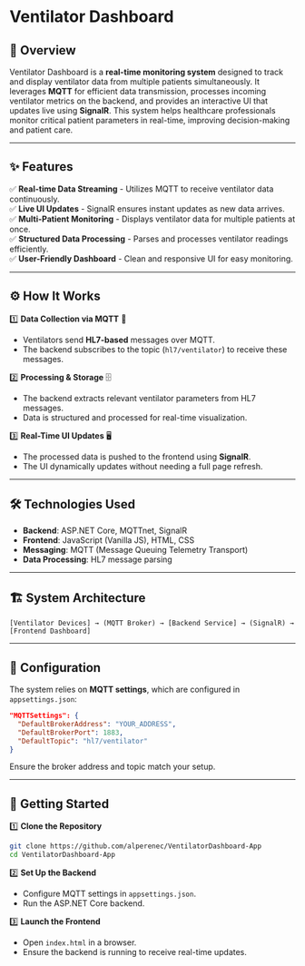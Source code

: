 # Ventilator Dashboard

## 📌 Overview
Ventilator Dashboard is a **real-time monitoring system** designed to track and display ventilator data from multiple patients simultaneously. It leverages **MQTT** for efficient data transmission, processes incoming ventilator metrics on the backend, and provides an interactive UI that updates live using **SignalR**. This system helps healthcare professionals monitor critical patient parameters in real-time, improving decision-making and patient care.

---

## ✨ Features
✅ **Real-time Data Streaming** - Utilizes MQTT to receive ventilator data continuously.  
✅ **Live UI Updates** - SignalR ensures instant updates as new data arrives.  
✅ **Multi-Patient Monitoring** - Displays ventilator data for multiple patients at once.  
✅ **Structured Data Processing** - Parses and processes ventilator readings efficiently.  
✅ **User-Friendly Dashboard** - Clean and responsive UI for easy monitoring.  

---

## ⚙️ How It Works
1️⃣ **Data Collection via MQTT** 📡  
   - Ventilators send **HL7-based** messages over MQTT.
   - The backend subscribes to the topic (`hl7/ventilator`) to receive these messages.

2️⃣ **Processing & Storage** 🗄️  
   - The backend extracts relevant ventilator parameters from HL7 messages.
   - Data is structured and processed for real-time visualization.

3️⃣ **Real-Time UI Updates** 🖥️  
   - The processed data is pushed to the frontend using **SignalR**.
   - The UI dynamically updates without needing a full page refresh.

---

## 🛠️ Technologies Used
- **Backend**: ASP.NET Core, MQTTnet, SignalR
- **Frontend**: JavaScript (Vanilla JS), HTML, CSS
- **Messaging**: MQTT (Message Queuing Telemetry Transport)
- **Data Processing**: HL7 message parsing

---

## 🏗️ System Architecture
```
[Ventilator Devices] → (MQTT Broker) → [Backend Service] → (SignalR) → [Frontend Dashboard]
```

---

## 🔧 Configuration
The system relies on **MQTT settings**, which are configured in `appsettings.json`:
```json
"MQTTSettings": {
  "DefaultBrokerAddress": "YOUR_ADDRESS",
  "DefaultBrokerPort": 1883,
  "DefaultTopic": "hl7/ventilator"
}
```
Ensure the broker address and topic match your setup.

---

## 🚀 Getting Started
1️⃣ **Clone the Repository**
   ```sh
   git clone https://github.com/alperenec/VentilatorDashboard-App
   cd VentilatorDashboard-App
   ```
2️⃣ **Set Up the Backend**
   - Configure MQTT settings in `appsettings.json`.
   - Run the ASP.NET Core backend.

3️⃣ **Launch the Frontend**
   - Open `index.html` in a browser.
   - Ensure the backend is running to receive real-time updates.
